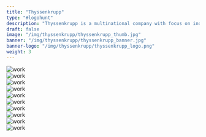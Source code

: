 ```yaml
---
title: "Thyssenkrupp"
type: "#logohunt"
description: "Thyssenkrupp is a multinational company with focus on industrial engineering and steel production. I decided to use them as my entry for the logo hunt competition run by logo inspirations."
draft: false
image: "/img/thyssenkrupp/thyssenkrupp_thumb.jpg"
banner: "/img/thyssenkrupp/thyssenkrupp_banner.jpg"
banner-logo: "/img/thyssenkrupp/thyssenkrupp_logo.png"
weight: 3
---
```


<div class="row">
    <div class="col-sm-12">
        <img src="/img/thyssenkrupp/thyssenkrupp_comparison.jpg" alt="work" class="project-img">
    </div>
</div>
<!-- <h3>Brand Style</h3>
<hr class="line-no-pad"> -->
<div class="row">
    <div class="col-sm-12">
        <img src="/img/thyssenkrupp/thyssenkrupp_logotype.jpg" alt="work" class="project-img">
    </div>
</div>
<div class="row">
    <div class="col-sm-12">
        <img src="/img/thyssenkrupp/thyssenkrupp_colour.jpg" alt="work" class="project-img">
    </div>
</div>
<div class="row">
    <div class="col-sm-12">
        <img src="/img/thyssenkrupp/thyssenkrupp_brandstyle.jpg" alt="work" class="project-img">
    </div>
</div>
<div class="row">
    <div class="col-sm-6">
        <img src="/img/thyssenkrupp/thyssenkrupp_1.jpg" alt="work" class="project-img">
    </div>
    <div class="col-sm-6">
        <img src="/img/thyssenkrupp/thyssenkrupp_2.jpg" alt="work" class="project-img">
    </div>
</div>
<div class="row">
    <div class="col-sm-6">
        <img src="/img/thyssenkrupp/thyssenkrupp_5.jpg" alt="work" class="project-img">
    </div>
    <div class="col-sm-6">
        <img src="/img/thyssenkrupp/thyssenkrupp_4.jpg" alt="work" class="project-img">
    </div>
</div>
<!-- <h3>Brand World</h3>
<hr class="line-no-pad"> -->
<div class="row">
    <div class="col-sm-12">
        <img src="/img/thyssenkrupp/thyssenkrupp_flyer.jpg" alt="work" class="project-img">
    </div>
</div>
<div class="row">
    <div class="col-sm-12">
        <img src="/img/thyssenkrupp/thyssenkrupp_businesscard.jpg" alt="work" class="project-img">
    </div>
</div>
